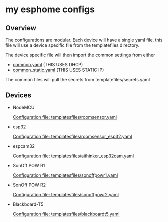 # my esphome configs

## Overview

The configurations are modular. Each device will have a single yaml file, this file will use a device specific file from the templatefiles directory.

The device specific file will then import the common settings from either

- [common.yaml](templatefiles/common.yaml) (THIS USES DHCP)
- [common_static.yaml](templatefiles/common_static.yaml) (THIS USES STATIC IP)

The common files will pull the secrets from templatefiles/secrets.yaml

## Devices

- NodeMCU

  [Configuration file: templatesfiles\roomsensor.yaml](templatesfiles/roomsensor.yaml)

- esp32
  
  [Configuration file: templatesfiles\roomsensor_esp32.yaml](templatesfiles/roomsensor_esp32.yaml)

- espcam32

  [Configuration file: templatesfiles\aithinker_esp32cam.yaml](templatesfiles/aithinker_esp32cam.yaml)

- SonOff POW R1

  [Configuration file: templatesfiles\sonoffpowr1.yaml](templatesfiles/sonoffpowr1.yaml)

- SonOff POW R2

  [Configuration file: templatesfiles\sonoffpowr2.yaml](templatesfiles/sonoffpowr2.yaml)

- Blackboard-T5

  [Configuration file: templatesfiles\blackboardt5.yaml](templatesfiles/blackboardt5.yaml)
